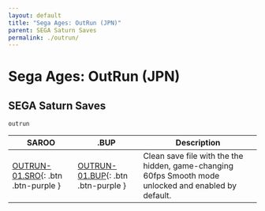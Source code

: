 ```yaml
---
layout: default
title: "Sega Ages: OutRun (JPN)"
parent: SEGA Saturn Saves
permalink: ./outrun/
---
```

# Sega Ages: OutRun (JPN)

## SEGA Saturn Saves

`outrun`

| SAROO | .BUP | Description |
|------|----------|-------------|
| [OUTRUN-01.SRO](OUTRUN-01.SRO){: .btn .btn-purple } | [OUTRUN-01.BUP](OUTRUN-01.BUP){: .btn .btn-purple } | Clean save file with the the hidden, game-changing 60fps Smooth mode unlocked and enabled by default. |
